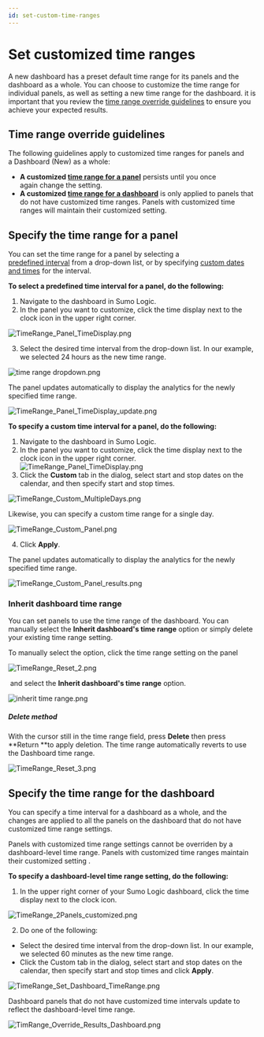```yaml
---
id: set-custom-time-ranges
---
```


# Set customized time ranges

A new dashboard has a preset default time range for its panels and the
dashboard as a whole. You can choose to customize the time range for
individual panels, as well as setting a new time range for the
dashboard. it is important that you review the [time range override
guidelines](./Set_custom_time_ranges.md "Set custom time ranges") to
ensure you achieve your expected results.

## Time range override guidelines

The following guidelines apply to customized time ranges for panels and
a Dashboard (New) as a whole:

-   **A customized [time range for
    a panel](./Set_custom_time_ranges.md "Set customized time ranges")** persists
    until you once again change the setting.
-   **A customized [time range for
    a dashboard](./Set_custom_time_ranges.md "Set customized time ranges")** is
    only applied to panels that do not have customized time ranges.
    Panels with customized time ranges will maintain their customized
    setting.

## Specify the time range for a panel

You can set the time range for a panel by selecting a
[predefined interval](./Set_custom_time_ranges.md "Set customized time ranges") from
a drop-down list, or by specifying [custom dates and
times](./Set_custom_time_ranges.md "Set customized time ranges") for the
interval. 

**To select a predefined time interval for a panel, do the following:**

1.  Navigate to the dashboard in Sumo Logic.
2.  In the panel you want to customize, click the time display next to
    the clock icon in the upper right corner. 

![TimeRange_Panel_TimeDisplay.png](/img/dashboards-new/set-custom-time-ranges/TimeRange_Panel_TimeDisplay.png)

3.  Select the desired time interval from the drop-down list. In our
    example, we selected 24 hours as the new time range.

![time range
dropdown.png](/img/dashboards-new/set-custom-time-ranges/time-range-dropdown.png)

The panel updates automatically to display the analytics for the newly
specified time range.

![TimeRange_Panel_TimeDisplay_update.png](/img/dashboards-new/set-custom-time-ranges/TimeRange_Panel_TimeDisplay_update.png)

**To specify a custom time interval for a panel, do the following:**

1.  Navigate to the dashboard in Sumo Logic.
2.  In the panel you want to customize, click the time display next to
    the clock icon in the upper right corner.  
    ![TimeRange_Panel_TimeDisplay.png](/img/dashboards-new/set-custom-time-ranges/TimeRange_Panel_TimeDisplay.png)
3.  Click the **Custom** tab in the dialog, select start and stop dates
    on the calendar, and then specify start and stop times.

![TimeRange_Custom_MultipleDays.png](/img/dashboards-new/set-custom-time-ranges/TimeRange_Custom_MultipleDays.png)

Likewise, you can specify a custom time range for a single day.

![TimeRange_Custom_Panel.png](/img/dashboards-new/set-custom-time-ranges/TimeRange_Custom_Panel.png)

4.  Click **Apply**. 

The panel updates automatically to display the analytics for the newly
specified time range.

![TimeRange_Custom_Panel_results.png](/img/dashboards-new/set-custom-time-ranges/TimeRange_Custom_Panel_results.png)

### Inherit dashboard time range

You can set panels to use the time range of the dashboard. You can
manually select the **Inherit dashboard's time range** option or simply
delete your existing time range setting.

To manually select the option, click the time range setting on the panel

![TimeRange_Reset_2.png](/img/dashboards-new/set-custom-time-ranges/TimeRange_Reset_2.png)

 and select the **Inherit dashboard's time range** option.

![inherit time
range.png](/img/dashboards-new/set-custom-time-ranges/inherit-time-range.png)

##### Delete method

With the cursor still in the time range field, press **Delete** then
press **Return **to apply deletion. The time range automatically reverts
to use the Dashboard time range.

![TimeRange_Reset_3.png](/img/dashboards-new/set-custom-time-ranges/TimeRange_Reset_3.png)

## Specify the time range for the dashboard

You can specify a time interval for a dashboard as a whole, and the
changes are applied to all the panels on the dashboard that do not have
customized time range settings.

Panels with customized time range settings cannot be overriden by a
dashboard-level time range. Panels with customized time ranges maintain
their customized setting .

**To specify a dashboard-level time range setting, do the following:**

1.  In the upper right corner of your Sumo Logic dashboard, click the
    time display next to the clock icon.

![TimeRange_2Panels_customized.png](/img/dashboards-new/set-custom-time-ranges/TimeRange_2Panels_customized.png)

2.  Do one of the following:

-   Select the desired time interval from the drop-down list. In our
    example, we selected 60 minutes as the new time range.
-   Click the Custom tab in the dialog, select start and stop dates on
    the calendar, then specify start and stop times and click **Apply**.

![TimeRange_Set_Dashboard_TimeRange.png](/img/dashboards-new/set-custom-time-ranges/TimeRange_Set_Dashboard_TimeRange.png)

Dashboard panels that do not have customized time intervals update to
reflect the dashboard-level time range.

![TimRange_Override_Results_Dashboard.png](/img/dashboards-new/set-custom-time-ranges/TimRange_Override_Results_Dashboard.png)
